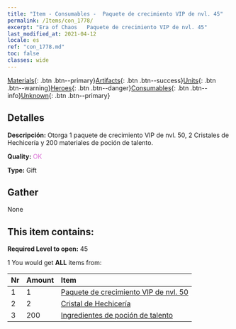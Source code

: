 ```yaml
---
title: "Item - Consumables -  Paquete de crecimiento VIP de nvl. 45"
permalink: /Items/con_1778/
excerpt: "Era of Chaos   Paquete de crecimiento VIP de nvl. 45"
last_modified_at: 2021-04-12
locale: es
ref: "con_1778.md"
toc: false
classes: wide
---
```

 [Materials](/es/Items/){: .btn .btn--primary}[Artifacts](/es/Items/Artifacts/){: .btn .btn--success}[Units](/es/Items/Units/){: .btn .btn--warning}[Heroes](/es/Items/Heroes/){: .btn .btn--danger}[Consumables](/es/Items/Consumables/){: .btn .btn--info}[Unknown](/es/Items/Unknown/){: .btn .btn--primary}

## Detalles
 **Descripción:** Otorga 1 paquete de crecimiento VIP de nvl. 50, 2 Cristales de Hechicería y 200 materiales de poción de talento.

 **Quality:** <span style="color: #DA70D6">OK</span>

 **Type:** Gift

## Gather

  None

## This item contains:

 **Required Level to open:** 45

 1 You would get **ALL** items  from:

  | Nr | Amount |     Item    |
  |:---|:-------|:------------|
  | 1 | 1 | [ Paquete de crecimiento VIP de nvl. 50](/es/Items/con_1779/) | 
  | 2 | 2 | [Cristal de Hechicería](/es/Items/art_189/) | 
  | 3 | 200 | [Ingredientes de poción de talento](/es/Items/con_1120/) | 
